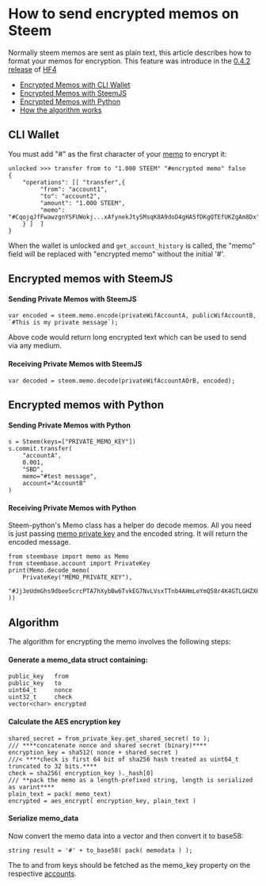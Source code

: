 # How to send encrypted memos on Steem

Normally steem memos are sent as plain text, this article describes how to format your memos for encryption. This feature was introduce in the [0.4.2 release](/releases/softfork-0-4-2.md) of [HF4](/releases/hardfork-0-4-0.md)

- [Encrypted Memos with CLI Wallet](#icli-wallet)
- [Encrypted Memos with SteemJS](#encrypted-memos-with-steemjs)
- [Encrypted Memos with Python](#encrypted-memos-with-python)
- [How the algorithm works](#algorithm)

## CLI Wallet

You must add "#" as the first character of your [memo](/glossary/memo.md) to encrypt it:

~~~~
unlocked >>> transfer from to "1.000 STEEM" "#encrypted memo" false
{
    "operations": [[ "transfer",{
         "from": "account1",
         "to": "account2",
         "amount": "1.000 STEEM",
         "memo": "#CqojqJfFwawzgnYSFUWokj...xAfynekJtySMsqK8A9doD4gHA5fDKgQTEfUKZgAm8Dx"
    } ]  ]
}
~~~~

When the wallet is unlocked and `get_account_history` is called, the "memo" field will be replaced with "encrypted memo" without the initial '#'.

## Encrypted memos with SteemJS

#### Sending Private Memos with SteemJS
~~~~
var encoded = steem.memo.encode(privateWifAccountA, publicWifAccountB, `#This is my private message`);
~~~~
Above code would return long encrypted text which can be used to send via any medium.

#### Receiving Private Memos with SteemJS
~~~~
var decoded = steem.memo.decode(privateWifAccountAOrB, encoded);
~~~~

## Encrypted memos with Python
#### Sending Private Memos with Python
~~~~
s = Steem(keys=["PRIVATE_MEMO_KEY"])
s.commit.transfer(
    "accountA", 
    0.001, 
    "SBD", 
    memo="#test message", 
    account="AccountB"
)
~~~~
#### Receiving Private Memos with Python
Steem-python's Memo class has a helper do decode memos. All you need is just passing [memo private key](/glossary/memo-key.md) and the encoded string. It will return the encoded message.
~~~~
from steembase import memo as Memo
from steembase.account import PrivateKey
print(Memo.decode_memo(
    PrivateKey("MEMO_PRIVATE_KEY"),
    "#Jj3eUdmGhs9dbee5crcPTA7hXybBw6TvkEG7NvLVsxTTnb4AHmLeYmQ58r4K4GTLGHZX8BcESDSP6reVz7toZF7xYT88eytJxuS1ChCsKHRKJY3MUyShcJhy36wGX1W31",
))
~~~~

## Algorithm

The algorithm for encrypting the memo involves the following steps:

#### Generate a memo_data struct containing:
~~~~
public_key   from
public_key   to
uint64_t     nonce
uint32_t     check
vector<char> encrypted
~~~~
#### Calculate the AES encryption key
~~~~
shared_secret = from_private_key.get_shared_secret( to );
/// ****concatenate nonce and shared secret (binary)****
encryption_key = sha512( nonce + shared_secret )
///< ****check is first 64 bit of sha256 hash treated as uint64_t truncated to 32 bits.****
check = sha256( encryption_key )._hash[0]
/// **pack the memo as a length-prefixed string, length is serialized as varint****
plain_text = pack( memo_text) 
encrypted = aes_encrypt( encryption_key, plain_text )
~~~~
#### Serialize memo_data 
Now convert the memo data into a vector and then convert it to base58:
~~~~
string result = '#' + to_base58( pack( memodata ) );
~~~~
The to and from keys should be fetched as the memo_key property on the respective [accounts](/glossary/account.md).

